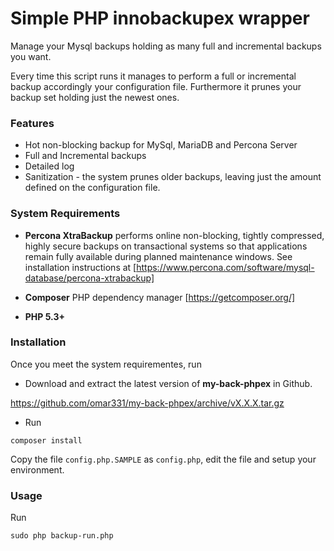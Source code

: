 # Simple PHP innobackupex wrapper 

Manage your Mysql backups holding as many full and incremental backups you want.

Every time this script runs it manages to perform a full or incremental backup accordingly
your configuration file. Furthermore it prunes your backup set holding just the newest ones.


### Features

* Hot non-blocking backup for MySql, MariaDB and Percona Server
* Full and Incremental backups
* Detailed log 
* Sanitization - the system prunes older backups, leaving just the amount defined on the configuration file.


### System Requirements

* **Percona XtraBackup** performs online non-blocking, tightly compressed, highly secure backups on transactional systems so that applications remain fully available during planned maintenance windows.
 See installation instructions at [https://www.percona.com/software/mysql-database/percona-xtrabackup]
 
* **Composer** PHP dependency manager [https://getcomposer.org/]  

* **PHP 5.3+** 


### Installation

Once you meet the system requirementes, run

* Download and extract the latest version of **my-back-phpex** in Github.

https://github.com/omar331/my-back-phpex/archive/vX.X.X.tar.gz

* Run 

```
composer install
```

Copy the file ```config.php.SAMPLE``` as ```config.php```, edit the file and setup your environment.


### Usage

Run

```
sudo php backup-run.php
``` 

